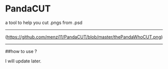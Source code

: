# PandaCUT
a tool to help you cut .pngs from .psd

----------------

(https://github.com/menzi11/PandaCUT/blob/master/thePandaWhoCUT.png)

----------------

##how to use ? 

I will update later.
